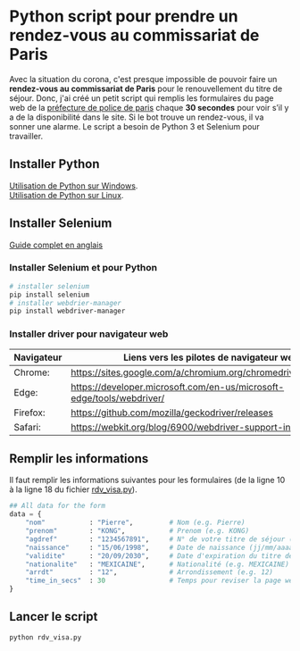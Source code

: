 # Python script pour prendre un rendez-vous au commissariat de Paris
Avec la situation du corona, c'est presque impossible de pouvoir faire un **rendez-vous au commissariat de Paris** pour le renouvellement du titre de séjour. Donc, j'ai créé un petit script qui remplis les formulaires du page web de la [préfecture de police de paris](https://www.ppoletrangers.interieur.gouv.fr/?motif=rensej) chaque **30 secondes** pour voir s’il y a de la disponibilité dans le site. Si le bot trouve un rendez-vous, il va sonner une alarme. Le script a besoin de Python 3 et Selenium pour travailler.

## Installer Python
[Utilisation de Python sur Windows](https://docs.python.org/fr/3/using/windows.html).  
[Utilisation de Python sur Linux](https://docs.python.org/fr/3/using/unix.html#on-linux).  

## Installer Selenium
[Guide complet en anglais](https://selenium-python.readthedocs.io/installation.html)
### Installer Selenium et  pour Python
```bash
# installer selenium
pip install selenium
# installer webdrier-manager
pip install webdriver-manager
```
### Installer driver pour navigateur web

| Navigateur | Liens vers les pilotes de navigateur web                              |
|------------|-----------------------------------------------------------------------|
| Chrome:    | https://sites.google.com/a/chromium.org/chromedriver/downloads        |
| Edge:      | https://developer.microsoft.com/en-us/microsoft-edge/tools/webdriver/ |
| Firefox:   | https://github.com/mozilla/geckodriver/releases                       |
| Safari:    | https://webkit.org/blog/6900/webdriver-support-in-safari-10/          |

## Remplir les informations
Il faut remplir les informations suivantes pour les formulaires (de la ligne 10 à la ligne 18 du fichier [rdv_visa.py](./rdv_visa.py)).

```python
## All data for the form
data = {
    "nom"           : "Pierre",         # Nom (e.g. Pierre)
    "prenom"        : "KONG",           # Prenom (e.g. KONG)
    "agdref"        : "1234567891",     # N° de votre titre de séjour (e.g. 1234567891)
    "naissance"     : "15/06/1998",     # Date de naissance (jj/mm/aaaa) (e.g. 15/06/1998)
    "validite"      : "20/09/2030",     # Date d'expiration du titre de séjour(jj/mm/aaaa) (e.g. 20/09/2030)
    "nationalite"   : "MEXICAINE",      # Nationalité (e.g. MEXICAINE)
    "arrdt"         : "12",             # Arrondissement (e.g. 12)
    "time_in_secs"  : 30                # Temps pour reviser la page web en secondes
}
```

## Lancer le script
```bash
python rdv_visa.py
```